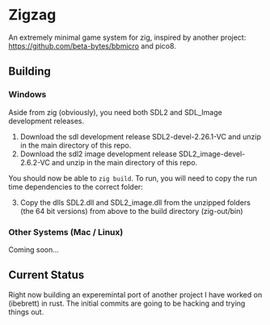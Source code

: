 # Zigzag

An extremely minimal game system for zig, inspired by another project: https://github.com/beta-bytes/bbmicro and pico8.

## Building

### Windows

Aside from zig (obviously), you need both SDL2 and SDL_Image development releases.

1. Download the sdl development release SDL2-devel-2.26.1-VC and unzip in the main directory of this repo.
2. Download the sdl2 image development release SDL2_image-devel-2.6.2-VC and unzip in the main directory of this repo.

You should now be able to ```zig build```. To run, you will need to copy the run time dependencies to the correct folder:

3. Copy the dlls SDL2.dll and SDL2_image.dll from the unzipped folders (the 64 bit versions) from above to the build directory (zig-out/bin)


### Other Systems (Mac / Linux)

Coming soon...

## Current Status

Right now building an experemintal port of another project I have worked on (ibebrett) in rust. The initial commits are going to be hacking and trying things out.

